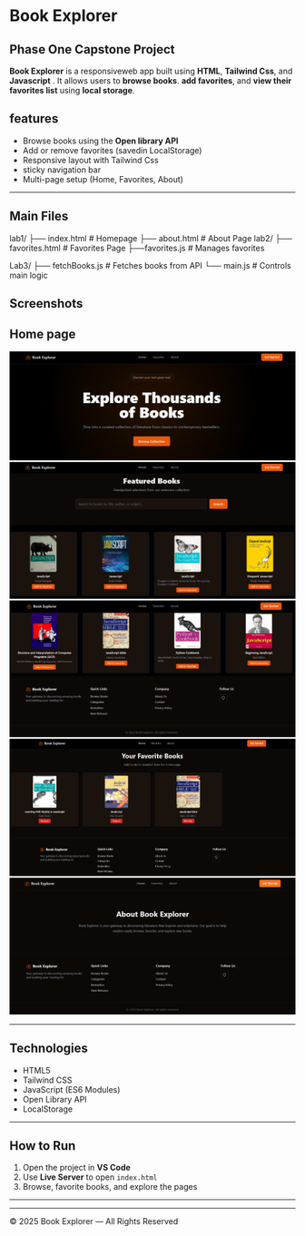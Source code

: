 # Book Explorer

## Phase One Capstone Project

**Book Explorer** is a responsiveweb app built using **HTML**, **Tailwind Css**, and **Javascript** . It allows users to **browse books**. **add favorites**, and **view their favorites list** using **local storage**.

## features
- Browse books using the **Open library API**
- Add or remove favorites (savedin LocalStorage)
- Responsive layout with Tailwind Css
- sticky navigation bar
- Multi-page setup (Home, Favorites, About)

---

##  Main Files

lab1/
├── index.html # Homepage
├── about.html # About Page
lab2/
├── favorites.html # Favorites Page
├──favorites.js # Manages favorites

Lab3/
├── fetchBooks.js # Fetches books from API
└── main.js # Controls main logic

## Screenshots
## Home page
![Phase One Capstone Project](./images/screenshot1.PNG)
![Phase One Capstone Project](./images/screenshot2.PNG)
![Phase One Capstone Project](./images/screenshot3.PNG)
![Phase One Capstone Project](./images/screenshot4.PNG)
![Phase One Capstone Project](./images/screenshot5.PNG)

---

##  Technologies
- HTML5  
- Tailwind CSS  
- JavaScript (ES6 Modules)  
- Open Library API  
- LocalStorage  

---

## How to Run
1. Open the project in **VS Code**  
2. Use **Live Server** to open `index.html`  
3. Browse, favorite books, and explore the pages

---



---

© 2025 Book Explorer — All Rights Reserved





